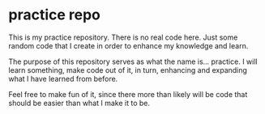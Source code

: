 # practice repo
This is my practice repository. There is no real code here. Just some random code that I create in order to enhance my knowledge and learn.

The purpose of this repository serves as what the name is... practice. I will learn something, make code out of it, in turn, enhancing and expanding what I have learned from before.

Feel free to make fun of it, since there more than likely will be code that should be easier than what I make it to be.
